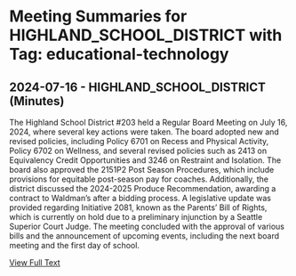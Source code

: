 # Meeting Summaries for HIGHLAND_SCHOOL_DISTRICT with Tag: educational-technology

## 2024-07-16 - HIGHLAND_SCHOOL_DISTRICT (Minutes)

The Highland School District #203 held a Regular Board Meeting on July 16, 2024, where several key actions were taken. The board adopted new and revised policies, including Policy 6701 on Recess and Physical Activity, Policy 6702 on Wellness, and several revised policies such as 2413 on Equivalency Credit Opportunities and 3246 on Restraint and Isolation. The board also approved the 2151P2 Post Season Procedures, which include provisions for equitable post-season pay for coaches. Additionally, the district discussed the 2024-2025 Produce Recommendation, awarding a contract to Waldman’s after a bidding process. A legislative update was provided regarding Initiative 2081, known as the Parents’ Bill of Rights, which is currently on hold due to a preliminary injunction by a Seattle Superior Court Judge. The meeting concluded with the approval of various bills and the announcement of upcoming events, including the next board meeting and the first day of school.

[View Full Text](https://raw.githubusercontent.com/VoronoiPerspectives/WashingtonStateSchoolBoardExplorer/refs/heads/main/data/countries/usa/states/wa/counties/yakima/school_boards/highland_school_district/2024/processed/2024-07-16-regularboardmeeting-minutes.txt)

